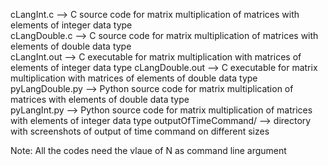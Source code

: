 cLangInt.c 				--> C source code for matrix multiplication of matrices with elements of integer data type    
cLangDouble.c 			--> C source code for matrix multiplication of matrices with elements of double data type      
cLangInt.out 			--> C executable for matrix multiplication with matrices of elements of integer data type
cLangDouble.out 		--> C executable for matrix multiplication with matrices of elements of double data type  
pyLangDouble.py 		--> Python source code for matrix multiplication of matrices with elements of double data type  
pyLangInt.py 			--> Python source code for matrix multiplication of matrices with elements of integer data type
outputOfTimeCommand/ 	--> directory with screenshots of output of time command on different sizes  

Note: All the codes need the vlaue of N as command line argument
